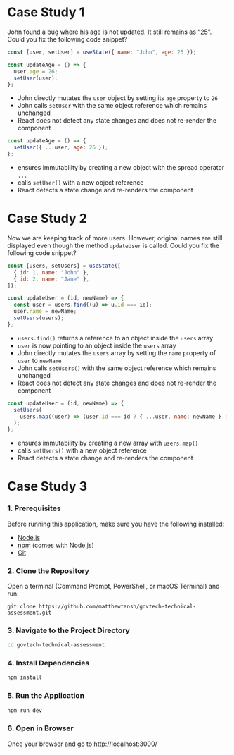 # Case Study 1

John found a bug where his age is not updated. It still remains as “25”. Could you fix the following code snippet?

```js
const [user, setUser] = useState({ name: "John", age: 25 });

const updateAge = () => {
  user.age = 26;
  setUser(user);
};
```

- John directly mutates the `user` object by setting its `age` property to `26`
- John calls `setUser` with the same object reference which remains unchanged
- React does not detect any state changes and does not re-render the component

```js
const updateAge = () => {
  setUser({ ...user, age: 26 });
};
```

- ensures immutability by creating a new object with the spread operator `...`
- calls `setUser()` with a new object reference
- React detects a state change and re-renders the component

# Case Study 2

Now we are keeping track of more users. However, original names are still displayed even though the method `updateUser` is called. Could you fix the following code snippet?

```js
const [users, setUsers] = useState([
  { id: 1, name: "John" },
  { id: 2, name: "Jane" },
]);

const updateUser = (id, newName) => {
  const user = users.find((u) => u.id === id);
  user.name = newName;
  setUsers(users);
};
```

- `users.find()` returns a reference to an object inside the `users` array
- `user` is now pointing to an object inside the `users` array
- John directly mutates the `users` array by setting the `name` property of `user` to `newName`
- John calls `setUsers()` with the same object reference which remains unchanged
- React does not detect any state changes and does not re-render the component

```js
const updateUser = (id, newName) => {
  setUsers(
    users.map((user) => (user.id === id ? { ...user, name: newName } : user)),
  );
};
```

- ensures immutability by creating a new array with `users.map()`
- calls `setUsers()` with a new object reference
- React detects a state change and re-renders the component

# Case Study 3

### 1. Prerequisites

Before running this application, make sure you have the following installed:

- [Node.js](https://nodejs.org/)
- [npm](https://www.npmjs.com/) (comes with Node.js)
- [Git](https://git-scm.com/)

### 2. Clone the Repository

Open a terminal (Command Prompt, PowerShell, or macOS Terminal) and run:

```git
git clone https://github.com/matthewtansh/govtech-technical-assessment.git
```

### 3. Navigate to the Project Directory

```sh
cd govtech-technical-assessment
```

### 4. Install Dependencies

```sh
npm install
```

### 5. Run the Application

```sh
npm run dev
```

### 6. Open in Browser

Once your browser and go to http://localhost:3000/
